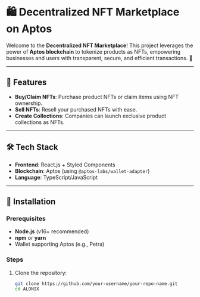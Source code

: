 # 🛍️ Decentralized NFT Marketplace on Aptos

Welcome to the **Decentralized NFT Marketplace**! This project leverages the power of **Aptos blockchain** to tokenize products as NFTs, empowering businesses and users with transparent, secure, and efficient transactions. 🚀

---

## 🌟 Features

- **Buy/Claim NFTs**: Purchase product NFTs or claim items using NFT ownership.
- **Sell NFTs**: Resell your purchased NFTs with ease.
- **Create Collections**: Companies can launch exclusive product collections as NFTs.

---

## 🛠️ Tech Stack

- **Frontend**: React.js + Styled Components
- **Blockchain**: Aptos (using `@aptos-labs/wallet-adapter`)
- **Language**: TypeScript/JavaScript

---

## 🔧 Installation

### Prerequisites
- **Node.js** (v16+ recommended)
- **npm** or **yarn**
- Wallet supporting Aptos (e.g., Petra)

### Steps
1. Clone the repository:
   ```bash
   git clone https://github.com/your-username/your-repo-name.git
   cd ALONIX
